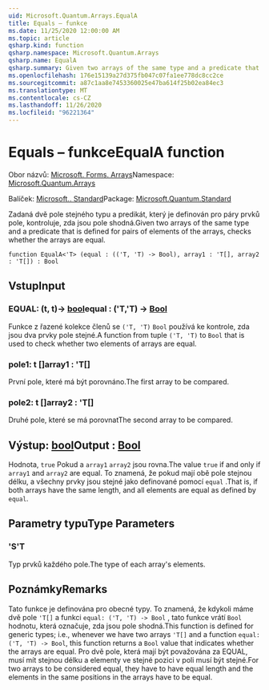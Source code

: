 ```yaml
---
uid: Microsoft.Quantum.Arrays.EqualA
title: Equals – funkce
ms.date: 11/25/2020 12:00:00 AM
ms.topic: article
qsharp.kind: function
qsharp.namespace: Microsoft.Quantum.Arrays
qsharp.name: EqualA
qsharp.summary: Given two arrays of the same type and a predicate that is defined for pairs of elements of the arrays, checks whether the arrays are equal.
ms.openlocfilehash: 176e15139a27d375fb047c07fa1ee778dc8cc2ce
ms.sourcegitcommit: a87c1aa8e7453360025e47ba614f25b02ea84ec3
ms.translationtype: MT
ms.contentlocale: cs-CZ
ms.lasthandoff: 11/26/2020
ms.locfileid: "96221364"
---
```

# <a name="equala-function"></a><span data-ttu-id="6e7bc-102">Equals – funkce</span><span class="sxs-lookup"><span data-stu-id="6e7bc-102">EqualA function</span></span>

<span data-ttu-id="6e7bc-103">Obor názvů: [Microsoft. Forms. Arrays](xref:Microsoft.Quantum.Arrays)</span><span class="sxs-lookup"><span data-stu-id="6e7bc-103">Namespace: [Microsoft.Quantum.Arrays](xref:Microsoft.Quantum.Arrays)</span></span>

<span data-ttu-id="6e7bc-104">Balíček: [Microsoft.. Standard](https://nuget.org/packages/Microsoft.Quantum.Standard)</span><span class="sxs-lookup"><span data-stu-id="6e7bc-104">Package: [Microsoft.Quantum.Standard](https://nuget.org/packages/Microsoft.Quantum.Standard)</span></span>


<span data-ttu-id="6e7bc-105">Zadaná dvě pole stejného typu a predikát, který je definován pro páry prvků pole, kontroluje, zda jsou pole shodná.</span><span class="sxs-lookup"><span data-stu-id="6e7bc-105">Given two arrays of the same type and a predicate that is defined for pairs of elements of the arrays, checks whether the arrays are equal.</span></span>

```qsharp
function EqualA<'T> (equal : (('T, 'T) -> Bool), array1 : 'T[], array2 : 'T[]) : Bool
```


## <a name="input"></a><span data-ttu-id="6e7bc-106">Vstup</span><span class="sxs-lookup"><span data-stu-id="6e7bc-106">Input</span></span>

### <a name="equal--tt---bool"></a><span data-ttu-id="6e7bc-107">EQUAL: (t, t)-> [bool](xref:microsoft.quantum.lang-ref.bool)</span><span class="sxs-lookup"><span data-stu-id="6e7bc-107">equal : ('T,'T) -> [Bool](xref:microsoft.quantum.lang-ref.bool)</span></span>

<span data-ttu-id="6e7bc-108">Funkce z řazené kolekce členů se `('T, 'T)` `Bool` používá ke kontrole, zda jsou dva prvky pole stejné.</span><span class="sxs-lookup"><span data-stu-id="6e7bc-108">A function from tuple `('T, 'T)` to `Bool` that is used to check whether two elements of arrays are equal.</span></span>


### <a name="array1--t"></a><span data-ttu-id="6e7bc-109">pole1: t []</span><span class="sxs-lookup"><span data-stu-id="6e7bc-109">array1 : 'T[]</span></span>

<span data-ttu-id="6e7bc-110">První pole, které má být porovnáno.</span><span class="sxs-lookup"><span data-stu-id="6e7bc-110">The first array to be compared.</span></span>


### <a name="array2--t"></a><span data-ttu-id="6e7bc-111">pole2: t []</span><span class="sxs-lookup"><span data-stu-id="6e7bc-111">array2 : 'T[]</span></span>

<span data-ttu-id="6e7bc-112">Druhé pole, které se má porovnat</span><span class="sxs-lookup"><span data-stu-id="6e7bc-112">The second array to be compared.</span></span>



## <a name="output--bool"></a><span data-ttu-id="6e7bc-113">Výstup: [bool](xref:microsoft.quantum.lang-ref.bool)</span><span class="sxs-lookup"><span data-stu-id="6e7bc-113">Output : [Bool](xref:microsoft.quantum.lang-ref.bool)</span></span>

<span data-ttu-id="6e7bc-114">Hodnota, `true` Pokud a `array1` `array2` jsou rovna.</span><span class="sxs-lookup"><span data-stu-id="6e7bc-114">The value `true` if and only if `array1` and `array2` are equal.</span></span>
<span data-ttu-id="6e7bc-115">To znamená, že pokud mají obě pole stejnou délku, a všechny prvky jsou stejné jako definované pomocí `equal` .</span><span class="sxs-lookup"><span data-stu-id="6e7bc-115">That is, if both arrays have the same length, and all elements are equal as defined by `equal`.</span></span>

## <a name="type-parameters"></a><span data-ttu-id="6e7bc-116">Parametry typu</span><span class="sxs-lookup"><span data-stu-id="6e7bc-116">Type Parameters</span></span>

### <a name="t"></a><span data-ttu-id="6e7bc-117">'S</span><span class="sxs-lookup"><span data-stu-id="6e7bc-117">'T</span></span>

<span data-ttu-id="6e7bc-118">Typ prvků každého pole.</span><span class="sxs-lookup"><span data-stu-id="6e7bc-118">The type of each array's elements.</span></span>

## <a name="remarks"></a><span data-ttu-id="6e7bc-119">Poznámky</span><span class="sxs-lookup"><span data-stu-id="6e7bc-119">Remarks</span></span>

<span data-ttu-id="6e7bc-120">Tato funkce je definována pro obecné typy. To znamená, že kdykoli máme dvě pole `'T[]` a funkci `equal: ('T, 'T) -> Bool` , tato funkce vrátí `Bool` hodnotu, která označuje, zda jsou pole shodná.</span><span class="sxs-lookup"><span data-stu-id="6e7bc-120">This function is defined for generic types; i.e., whenever we have two arrays `'T[]` and a function `equal: ('T, 'T) -> Bool`, this function returns a `Bool` value that indicates whether the arrays are equal.</span></span>
<span data-ttu-id="6e7bc-121">Pro dvě pole, která mají být považována za EQUAL, musí mít stejnou délku a elementy ve stejné pozici v poli musí být stejné.</span><span class="sxs-lookup"><span data-stu-id="6e7bc-121">For two arrays to be considered equal, they have to have equal length and the elements in the same positions in the arrays have to be equal.</span></span>